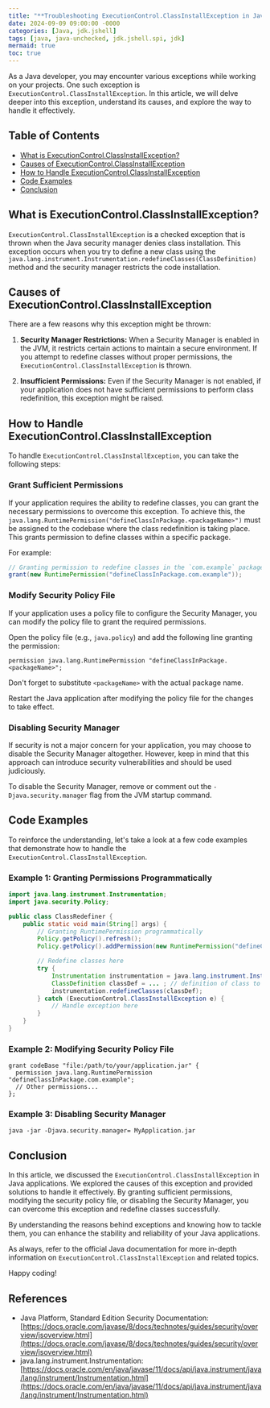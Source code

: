 ```yaml
---
title: "**Troubleshooting ExecutionControl.ClassInstallException in Java Applications**"
date: 2024-09-09 09:00:00 -0000
categories: [Java, jdk.jshell]
tags: [java, java-unchecked, jdk.jshell.spi, jdk]
mermaid: true
toc: true
---
```



As a Java developer, you may encounter various exceptions while working on your projects. One such exception is `ExecutionControl.ClassInstallException`. In this article, we will delve deeper into this exception, understand its causes, and explore the way to handle it effectively. 

## Table of Contents
- [What is ExecutionControl.ClassInstallException?](#what-is-executioncontrolclassinstallexception)
- [Causes of ExecutionControl.ClassInstallException](#causes-of-executioncontrolclassinstallexception)
- [How to Handle ExecutionControl.ClassInstallException](#how-to-handle-executioncontrolclassinstallexception)
- [Code Examples](#code-examples)
- [Conclusion](#conclusion)

## What is ExecutionControl.ClassInstallException?
`ExecutionControl.ClassInstallException` is a checked exception that is thrown when the Java security manager denies class installation. This exception occurs when you try to define a new class using the `java.lang.instrument.Instrumentation.redefineClasses(ClassDefinition)` method and the security manager restricts the code installation.

## Causes of ExecutionControl.ClassInstallException
There are a few reasons why this exception might be thrown:

1. **Security Manager Restrictions:** When a Security Manager is enabled in the JVM, it restricts certain actions to maintain a secure environment. If you attempt to redefine classes without proper permissions, the `ExecutionControl.ClassInstallException` is thrown.

2. **Insufficient Permissions:** Even if the Security Manager is not enabled, if your application does not have sufficient permissions to perform class redefinition, this exception might be raised.

## How to Handle ExecutionControl.ClassInstallException
To handle `ExecutionControl.ClassInstallException`, you can take the following steps:

### Grant Sufficient Permissions
If your application requires the ability to redefine classes, you can grant the necessary permissions to overcome this exception. To achieve this, the `java.lang.RuntimePermission("defineClassInPackage.<packageName>")` must be assigned to the codebase where the class redefinition is taking place. This grants permission to define classes within a specific package.

For example:
```java
// Granting permission to redefine classes in the `com.example` package
grant(new RuntimePermission("defineClassInPackage.com.example"));
```

### Modify Security Policy File
If your application uses a policy file to configure the Security Manager, you can modify the policy file to grant the required permissions.

Open the policy file (e.g., `java.policy`) and add the following line granting the permission:
```plaintext
permission java.lang.RuntimePermission "defineClassInPackage.<packageName>";
```
Don't forget to substitute `<packageName>` with the actual package name.

Restart the Java application after modifying the policy file for the changes to take effect.

### Disabling Security Manager
If security is not a major concern for your application, you may choose to disable the Security Manager altogether. However, keep in mind that this approach can introduce security vulnerabilities and should be used judiciously.

To disable the Security Manager, remove or comment out the `-Djava.security.manager` flag from the JVM startup command.

## Code Examples
To reinforce the understanding, let's take a look at a few code examples that demonstrate how to handle the `ExecutionControl.ClassInstallException`.

### Example 1: Granting Permissions Programmatically
```java
import java.lang.instrument.Instrumentation;
import java.security.Policy;

public class ClassRedefiner {
    public static void main(String[] args) {
        // Granting RuntimePermission programmatically
        Policy.getPolicy().refresh();
        Policy.getPolicy().addPermission(new RuntimePermission("defineClassInPackage.com.example"));

        // Redefine classes here
        try {
            Instrumentation instrumentation = java.lang.instrument.Instrumentation();
            ClassDefinition classDef = ... ; // definition of class to be redefined
            instrumentation.redefineClasses(classDef);
        } catch (ExecutionControl.ClassInstallException e) {
            // Handle exception here
        }
    }
}
```

### Example 2: Modifying Security Policy File
```plaintext
grant codeBase "file:/path/to/your/application.jar" {
  permission java.lang.RuntimePermission "defineClassInPackage.com.example";
  // Other permissions...
};
```

### Example 3: Disabling Security Manager
```plaintext
java -jar -Djava.security.manager= MyApplication.jar
```

## Conclusion
In this article, we discussed the `ExecutionControl.ClassInstallException` in Java applications. We explored the causes of this exception and provided solutions to handle it effectively. By granting sufficient permissions, modifying the security policy file, or disabling the Security Manager, you can overcome this exception and redefine classes successfully.

By understanding the reasons behind exceptions and knowing how to tackle them, you can enhance the stability and reliability of your Java applications.

As always, refer to the official Java documentation for more in-depth information on `ExecutionControl.ClassInstallException` and related topics.

Happy coding!

## References
- Java Platform, Standard Edition Security Documentation: [https://docs.oracle.com/javase/8/docs/technotes/guides/security/overview/jsoverview.html](https://docs.oracle.com/javase/8/docs/technotes/guides/security/overview/jsoverview.html)
- java.lang.instrument.Instrumentation: [https://docs.oracle.com/en/java/javase/11/docs/api/java.instrument/java/lang/instrument/Instrumentation.html](https://docs.oracle.com/en/java/javase/11/docs/api/java.instrument/java/lang/instrument/Instrumentation.html)